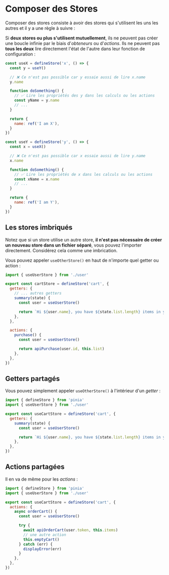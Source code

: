 # Composer des Stores

Composer des stores consiste à avoir des stores qui s'utilisent les uns les autres et il y a une règle à suivre :

Si **deux stores ou plus s'utilisent mutuellement**, ils ne peuvent pas créer une boucle infinie par le biais d'_obteneurs_ ou d'_actions_. Ils ne peuvent pas **tous les deux** lire directement l'état de l'autre dans leur fonction de configuration :

```js
const useX = defineStore('x', () => {
  const y = useY()

  // ❌ Ce n'est pas possible car y essaie aussi de lire x.name
  y.name

  function doSomething() {
    // ✅ Lire les propriétés des y dans les calculs ou les actions
    const yName = y.name
    // ...
  }

  return {
    name: ref('I am X'),
  }
})

const useY = defineStore('y', () => {
  const x = useX()

  // ❌ Ce n'est pas possible car x essaie aussi de lire y.name
  x.name

  function doSomething() {
    // ✅ Lire les propriétés de x dans les calculs ou les actions
    const xName = x.name
    // ...
  }

  return {
    name: ref('I am Y'),
  }
})
```

## Les stores imbriqués

Notez que si un store utilise un autre store, **il n'est pas nécessaire de créer un nouveau store dans un fichier séparé**, vous pouvez l'importer directement. Considérez cela comme une imbrication.

Vous pouvez appeler `useOtherStore()` en haut de n'importe quel getter ou action :

```js
import { useUserStore } from './user'

export const cartStore = defineStore('cart', {
  getters: {
    // ... autres getters
    summary(state) {
      const user = useUserStore()

      return `Hi ${user.name}, you have ${state.list.length} items in your cart. It costs ${state.price}.`
    },
  },

  actions: {
    purchase() {
      const user = useUserStore()

      return apiPurchase(user.id, this.list)
    },
  },
})
```

## Getters partagés

Vous pouvez simplement appeler `useOtherStore()` à l'intérieur d'un _getter_ :

```js
import { defineStore } from 'pinia'
import { useUserStore } from './user'

export const useCartStore = defineStore('cart', {
  getters: {
    summary(state) {
      const user = useUserStore()

      return `Hi ${user.name}, you have ${state.list.length} items in your cart. It costs ${state.price}.`
    },
  },
})
```

## Actions partagées

Il en va de même pour les _actions_ :

```js
import { defineStore } from 'pinia'
import { useUserStore } from './user'

export const useCartStore = defineStore('cart', {
  actions: {
    async orderCart() {
      const user = useUserStore()

      try {
        await apiOrderCart(user.token, this.items)
        // une autre action
        this.emptyCart()
      } catch (err) {
        displayError(err)
      }
    },
  },
})
```
